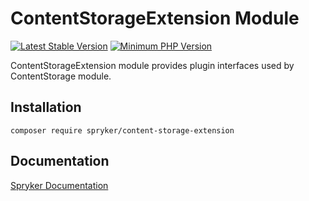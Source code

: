 # ContentStorageExtension Module
[![Latest Stable Version](https://poser.pugx.org/spryker/content-storage-extension/v/stable.svg)](https://packagist.org/packages/spryker/content-storage-extension)
[![Minimum PHP Version](https://img.shields.io/badge/php-%3E%3D%208.2-8892BF.svg)](https://php.net/)

ContentStorageExtension module provides plugin interfaces used by ContentStorage module.

## Installation

```
composer require spryker/content-storage-extension
```

## Documentation

[Spryker Documentation](https://docs.spryker.com)
